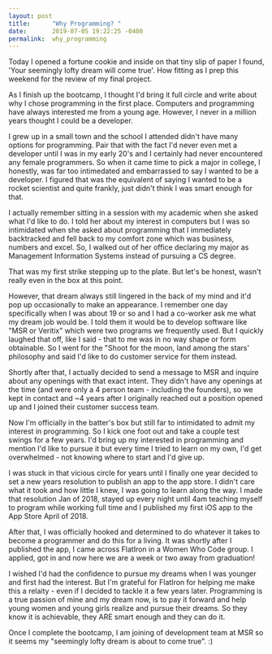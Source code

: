 ```yaml
---
layout: post
title:      "Why Programming? "
date:       2019-07-05 19:22:25 -0400
permalink:  why_programming
---
```



Today I opened a fortune cookie and inside on that tiny slip of paper I found, 'Your seemingly lofty dream will come true'. How fitting as I prep this weekend for the review of my final project. 

As I finish up the bootcamp, I thought I'd bring it full circle and write about why I chose programming in the first place. Computers and programming have always interested me from a young age. However, I never in a million years thought I could be a developer. 

I grew up in a small town and the school I attended didn't have many options for programming. Pair that with the fact I'd never even met a developer until I was in my early 20's and I certainly had never encountered any female programmers.  So when it came time to pick a major in college, I honestly, was far too intimedated and embarrassed to say I wanted to be a developer. I figured that was the equivalent of saying I wanted to be a rocket scientist and quite frankly, just didn't think I was smart enough for that. 

I actually remember sitting in a session with my academic when she asked what I'd like to do. I told her about my interest in computers but I was so intimidated when she asked about programming that I immediately backtracked and fell back to my comfort zone which was business, numbers and excel. So, I walked out of her office declaring my major as Management Information Systems instead of pursuing a CS degree. 

That was my first strike stepping up to the plate. But let's be honest, wasn't really even in the box at this point. 

However, that dream always still lingered in the back of my mind and it'd pop up occasionally to make an appearance. I remember one day specifically when I was about 19 or so and I had a co-worker ask me what my dream job would be. I told them it would be to develop software like "MSR or Veritix" which were two programs we frequently used. But I quickly laughed that off, like I said - that to me was in no way shape or form obtainable. So I went for the "Shoot for the moon, land among the stars' philosophy and said I'd like to do customer service for them instead. 

Shortly after that, I actually decided to send a message to MSR and inquire about any openings with that exact intent. They didn't have any openings at the time (and were only a 4 person team - including the founders), so we kept in contact and ~4 years after I originally reached out a position opened up and I joined their customer success team. 

Now I'm officially in the batter's box but still far to intimidated to admit my interest in programming. So I kick one foot out and take a couple test swings for a few years. I'd bring up my interested in programming and mention I'd like to pursue it but every time I tried to learn on my own, I'd get overwhelmed - not knowing where to start and I'd give up. 

I was stuck in that vicious circle for years until I finally one year decided to set a new years resolution to publish an app to the app store. I didn't care what it took and how little I knew, I was going to learn along the way. I made that resolution Jan of 2018, stayed up every night until 4am teaching myself to program while working full time and I published my first iOS app to the App Store April of 2018. 

After that, I was officially hooked and determined to do whatever it takes to become a programmer and do this for a living. It was shortly after I published the app, I came across FlatIron in a Women Who Code group. I applied, got in and now here we are a week or two away from graduation! 

I wished I'd had the confidence to pursue my dreams when I was younger and first had the interest. But I'm grateful for FlatIron for helping me make this a relaity - even if I decided to tackle it a few years later. Programming is a true passion of mine and my dream now, is to pay it forward and help young women and young girls realize and pursue their dreams. So they know it is achievable, they ARE smart enough and they can do it. 

Once I complete the bootcamp, I am joining of development team at MSR so it seems my "seemingly lofty dream is about to come true". :) 

